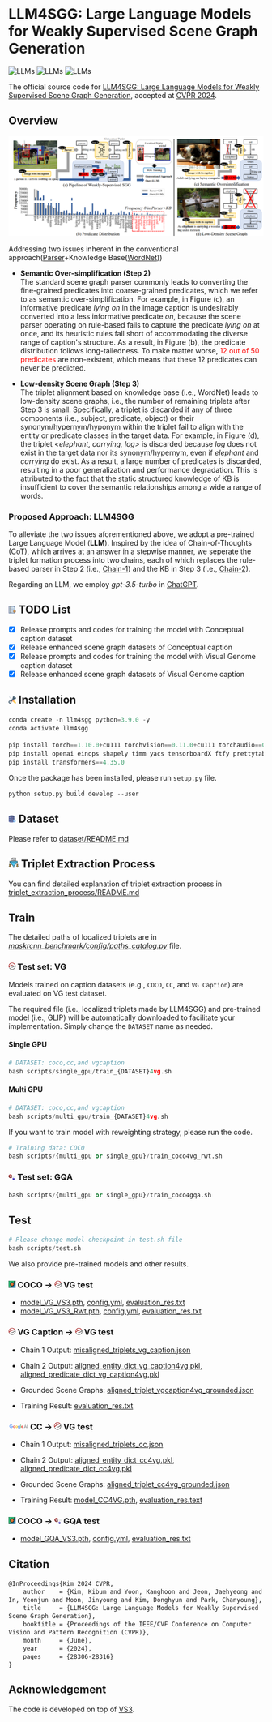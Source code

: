 # LLM4SGG: Large Language Models for Weakly Supervised Scene Graph Generation  
![LLMs](https://img.shields.io/badge/Task-WSSGG-blue)
![LLMs](https://img.shields.io/badge/Model-GPT--3.5-green)
![LLMs](https://img.shields.io/badge/Model-LLMs-green)

The official source code for [LLM4SGG: Large Language Models for Weakly Supervised Scene Graph Generation](https://openaccess.thecvf.com/content/CVPR2024/papers/Kim_LLM4SGG_Large_Language_Models_for_Weakly_Supervised_Scene_Graph_Generation_CVPR_2024_paper.pdf), accepted at [CVPR 2024](https://cvpr.thecvf.com/).

## **Overview**    

<img src="figure/Introduction.png" width="600"> 
<!--![img](figure/Introduction.png)    -->

Addressing two issues inherent in the conventional approach([Parser](https://github.com/vacancy/SceneGraphParser)+Knowledge Base([WordNet](https://dl.acm.org/doi/pdf/10.1145/219717.219748)))  

* **Semantic Over-simplification (Step 2)**  
The standard scene graph parser commonly leads to converting the fine-grained predicates into coarse-grained predicates, which we refer to as semantic over-simplification. For example, in Figure (c), an informative predicate *lying on* in the image caption is undesirably converted into a less informative predicate *on*, because the scene parser operating on rule-based fails to capture the predicate *lying on* at once, and its heuristic rules fall short of accommodating the diverse range of caption's structure. As a result, in Figure (b), the predicate distribution follows long-tailedness. To make matter worse, <span style="color:red">12 out of 50 predicates</span> are non-existent, which means that these 12 predicates can never be predicted. 

* **Low-density Scene Graph (Step 3)**  
The triplet alignment based on knowledge base (i.e., WordNet) leads to low-density scene graphs, i.e., the number of remaining triplets after Step 3 is small. Specifically, a triplet is discarded if any of three components (i.e., subject, predicate, object) or their synonym/hypernym/hyponym within the triplet fail to align with the entity or predicate classes in the target data. For example, in Figure (d), the triplet *<elephant, carrying, log>* is discarded because *log* does not exist in the target data nor its synonym/hypernym, even if *elephant* and *carrying* do exist. As a result, a large number of predicates is discarded, resulting in a poor generalization and performance degradation. This is attributed to the fact that the static structured knowledge of KB is insufficient to cover the semantic relationships among a wide a range of words.  

### Proposed Approach: LLM4SGG  

To alleviate the two issues aforementioned above, we adopt a pre-trained Large Language Model (**LLM**). Inspired by the idea of Chain-of-Thoughts ([CoT](https://arxiv.org/pdf/2201.11903.pdf)), which arrives at an answer in a stepwise manner, we seperate the triplet formation process into two chains, each of which replaces the rule-based parser in Step 2 (i.e., [Chain-1](#chain-1-triplet-extraction-via-llm)) and the KB in Step 3 (i.e., [Chain-2](#chain-2-alignment-of-classes-in-triplets-via-llm)). 

Regarding an LLM, we employ *gpt-3.5-turbo* in [ChatGPT](https://chat.openai.com/).

## <img src="figure/TODO.png" width="15"> TODO List  

- [x] Release prompts and codes for training the model with Conceptual caption dataset
- [x] Release enhanced scene graph datasets of Conceptual caption
- [x] Release prompts and codes for training the model with Visual Genome caption dataset
- [x] Release enhanced scene graph datasets of Visual Genome caption

## <img src="figure/installation-logo_.png" width="15"> **Installation**  


``` python  
conda create -n llm4sgg python=3.9.0 -y
conda activate llm4sgg

pip install torch==1.10.0+cu111 torchvision==0.11.0+cu111 torchaudio==0.10.0 -f https://download.pytorch.org/whl/torch_stable.html
pip install openai einops shapely timm yacs tensorboardX ftfy prettytable pymongo tqdm numpy python-magic pandas
pip install transformers==4.35.0
```
Once the package has been installed, please run `setup.py` file.
``` python  
python setup.py build develop --user
```  


## <img src="figure/dataset-logo__.png" width="15"> **Dataset**  

Please refer to [dataset/README.md](dataset/README.md)


## <img src="./figure/extraction.png" width="20"> Triplet Extraction Process

You can find detailed explanation of triplet extraction process in [triplet_extraction_process/README.md](./triplet_extraction_process/README.md)


## **Train**  
The detailed paths of localized triplets are in [*maskrcnn_benchmark/config/paths_catalog.py*](https://github.com/rlqja1107/torch-LLM4SGG/blob/master/maskrcnn_benchmark/config/paths_catalog.py) file. 


### <img src="figure/vg-logo.png" width="14"> Test set: VG

Models trained on caption datasets (e.g., `COCO`, `CC`, and `VG Caption`) are evaluated on VG test dataset.

The required file (i.e., localized triplets made by LLM4SGG) and pre-trained model (i.e., GLIP) will be automatically downloaded to facilitate your implementation. Simply change the `DATASET` name as needed.

#### Single GPU
```python  
# DATASET: coco,cc,and vgcaption
bash scripts/single_gpu/train_{DATASET}4vg.sh
``` 
#### Multi GPU
```python  
# DATASET: coco,cc,and vgcaption
bash scripts/multi_gpu/train_{DATASET}4vg.sh
``` 


If you want to train model with reweighting strategy, please run the code.

```python  
# Training data: COCO
bash scripts/{multi_gpu or single_gpu}/train_coco4vg_rwt.sh
``` 

### <img src="figure/gqa-logo.png" width="14"> Test set: GQA

```python  
bash scripts/{multi_gpu or single_gpu}/train_coco4gqa.sh
``` 


## **Test**

```python  
# Please change model checkpoint in test.sh file
bash scripts/test.sh 
``` 
We also provide pre-trained models and other results. 

### <img src="./figure/coco-logo2.png" width="14"> COCO → <img src="figure/vg-logo.png" width="14"> VG test  
* [model_VG_VS3.pth](https://drive.google.com/file/d/17B6xl5kVB62Z6DXcH8mN4JLMgyVNzjK1/view?usp=sharing), [config.yml](https://drive.google.com/file/d/1uloVluYT2nV_HweHk-A15BeCoYZzpne-/view?usp=sharing), [evaluation_res.txt](https://drive.google.com/file/d/1Hsy0nqRa_J61Yhqp-lJ_XxLl2D4pBCw1/view?usp=sharing)   
* [model_VG_VS3_Rwt.pth](https://drive.google.com/file/d/1PcuYZoFCh4_I9ohhDn69koovbcUiSTkh/view?usp=sharing), [config.yml](https://drive.google.com/file/d/1ISAKROhclmjQiiXxJQymmOhxpn6uOwr2/view?usp=sharing), [evaluation_res.txt](https://drive.google.com/file/d/1vNkMs9TiAwb3wMJjaup85LZTIneOHJZt/view?usp=sharing)



### <img src="figure/vg-logo.png" width="14"> VG Caption → <img src="figure/vg-logo.png" width="14"> VG test  

* Chain 1 Output: [misaligned_triplets_vg_caption.json](https://drive.google.com/file/d/1xeSA-PM_UylYLDwv_IUmJv5AwkLWVlZr/view?usp=sharing)  
* Chain 2 Output: [aligned_entity_dict_vg_caption4vg.pkl](https://drive.google.com/file/d/1hnMqe0kQbEmp2iaC9fhd9RECX-TSyHDL/view?usp=sharing), [aligned_predicate_dict_vg_caption4vg.pkl](https://drive.google.com/file/d/15FF_kQRz9a-ZM-684nFqnT4i17a4-Z2V/view?usp=sharing)  
* Grounded Scene Graphs: [aligned_triplet_vgcaption4vg_grounded.json](https://huggingface.co/datasets/kb-kim/LLM4SGG/resolve/main/aligned_triplet_vgcaption4vg_grounded.json)  

* Training Result: [evaluation_res.txt](https://drive.google.com/file/d/1q0fhzJEkg_3481GOrNjimbxKS7eSHzMA/view?usp=sharing)

### <img src="figure/conceptual_caption.png" width="39"> CC → <img src="figure/vg-logo.png" width="14"> VG test  

* Chain 1 Output: [misaligned_triplets_cc.json](https://drive.google.com/file/d/1wTUozYXxWYl9J6hzesxjVnPgMU_9nUXX/view?usp=sharing)  
* Chain 2 Output: [aligned_entity_dict_cc4vg.pkl](https://drive.google.com/file/d/1hQhRQT5HQ6KH3NvaXu6pd5_gx7yV5t9v/view?usp=sharing), [aligned_predicate_dict_cc4vg.pkl](https://drive.google.com/file/d/14d1BlJ2D1h0W1Q2-OTQHAX3ifmjPVvRq/view?usp=sharing)  
* Grounded Scene Graphs: [aligned_triplet_cc4vg_grounded.json](https://huggingface.co/datasets/kb-kim/LLM4SGG/resolve/main/aligned_triplet_cc4vg_grounded.json)  


* Training Result: [model_CC4VG.pth](https://drive.google.com/file/d/1JqYdC42aKiBioObN3EKe3b9iTPUROt5k/view?usp=sharing),  [evaluation_res.text](https://drive.google.com/file/d/1tkpsUTJvnW8g59bAeYuCmBFCY3IqJCOe/view?usp=sharing)  


### <img src="./figure/coco-logo2.png" width="14"> COCO → <img src="figure/gqa-logo.png" width="14"> GQA test  
* [model_GQA_VS3.pth](https://drive.google.com/file/d/16gwBc1ucjZoFhXm3VGJ5zy9htyLk5xLF/view?usp=sharing), [config.yml](https://drive.google.com/file/d/13eETIHQSCCGwlk6ZOEIUb_JwsXldUFnf/view?usp=sharing), [evaluation_res.txt](https://drive.google.com/file/d/1Zy5xpEGRT79PlKNUKsgLK0dK-aMJmTz5/view?usp=sharing)   




## Citation  

``` 
@InProceedings{Kim_2024_CVPR,
    author    = {Kim, Kibum and Yoon, Kanghoon and Jeon, Jaehyeong and In, Yeonjun and Moon, Jinyoung and Kim, Donghyun and Park, Chanyoung},
    title     = {LLM4SGG: Large Language Models for Weakly Supervised Scene Graph Generation},
    booktitle = {Proceedings of the IEEE/CVF Conference on Computer Vision and Pattern Recognition (CVPR)},
    month     = {June},
    year      = {2024},
    pages     = {28306-28316}
}
```


## Acknowledgement  

The code is developed on top of [VS3](https://github.com/zyong812/VS3_CVPR23).